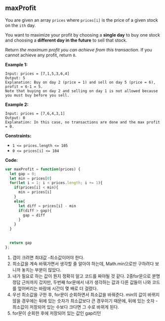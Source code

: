 ## maxProfit

You are given an array `prices` where `prices[i]` is the price of a given stock on the `ith` day.

You want to maximize your profit by choosing a **single day** to buy one stock and choosing a **different day in the future** to sell that stock.

Return *the maximum profit you can achieve from this transaction*. If you cannot achieve any profit, return `0`.

**Example 1:**

```
Input: prices = [7,1,5,3,6,4]
Output: 5
Explanation: Buy on day 2 (price = 1) and sell on day 5 (price = 6), profit = 6-1 = 5.
Note that buying on day 2 and selling on day 1 is not allowed because you must buy before you sell.

```

**Example 2:**

```
Input: prices = [7,6,4,3,1]
Output: 0
Explanation: In this case, no transactions are done and the max profit = 0.

```

**Constraints:**

- `1 <= prices.length <= 105`
- `0 <= prices[i] <= 104`

**Code:**

```jsx
var maxProfit = function(prices) {
  let gap = 0;
  let min = prices[0]
  for(let i = 1; i < prices.length; i += 1){
    if(prices[i] < min){
      min = prices[i]
    }
    else{
      let diff = prices[i] - min
      if(diff > gap){
        gap = diff
      }
    }
  }
  
  
  return gap
};
```

1. 갭이 크려면 최대값 -최소값이어야 한다.
2. 최소값을 계속 바꿔가면서 생각할 줄 알아야 하는데, Math.min으로만 구하려다 보니까 놓치는 부분이 많았다.
3. 내가 필요로 하는 값이 뭔지 정확히 알고 코드를 짜야될 것 같다. 2중for문으로 분명 정답 근처까지 갔지만, 두번째 for문에서 내가 생각하는 값과 다른 값들이 나와 코드를 엎어버리는 바람에 시간이 몇 배로 더 걸렸다.
4. 우선 최소값을 구한 후, for문이 순회하면서 최소값을 바꿔준다. min의 값이 바뀌지 않을 경우에는 뒤에 있는 숫자가 최소값보다 큰 경우이기 때문에, 뒤에 있는 숫자 - 최소값이 저장되어 있는 수보다 크다면 그 수로 바뀌게 된다.
5. for문이 순회한 후에 저장되어 있는 값인 gap리턴
